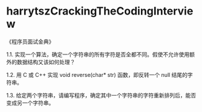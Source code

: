 # harrytszCrackingTheCodingInterview
《程序员面试金典》


1.1. 实现一个算法，确定一个字符串的所有字符是否全都不同。假使不允许使用额外的数据结构又该如何处理？

1.2. 用 C 或 C++ 实现 void reverse(char* str) 函数，即反转一个 null 结尾的字符串。

1.3. 给定两个字符串，请编写程序，确定其中一个字符串的字符重新排列后，能否变成另一个字符串。